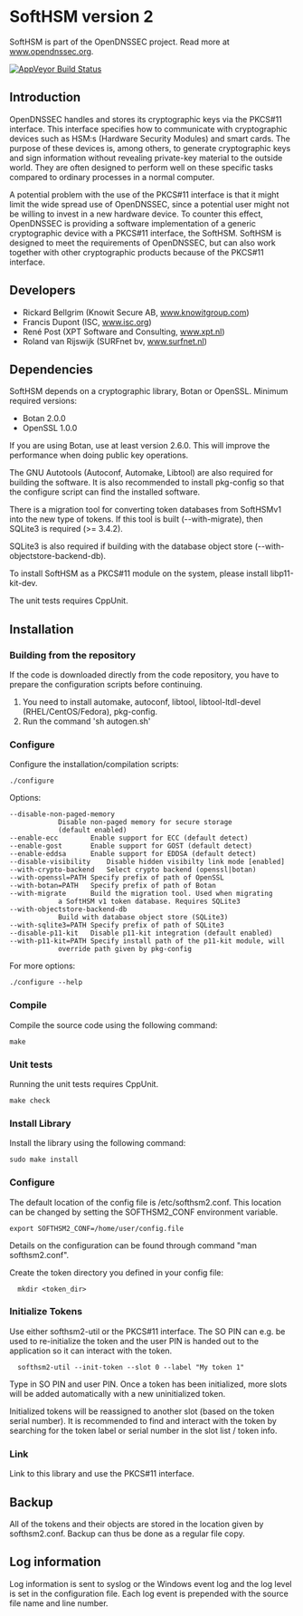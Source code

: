 # SoftHSM version 2

SoftHSM is part of the OpenDNSSEC project. Read more at www.opendnssec.org.

[![AppVeyor Build Status](https://ci.appveyor.com/api/projects/status/github/opendnssec/SoftHSMv2?svg=true)](https://ci.appveyor.com/project/opendnssec/softhsmv2)

## Introduction

OpenDNSSEC handles and stores its cryptographic keys via the PKCS#11 interface.
This interface specifies how to communicate with cryptographic devices such as
HSM:s (Hardware Security Modules) and smart cards. The purpose of these devices
is, among others, to generate cryptographic keys and sign information without
revealing private-key material to the outside world. They are often designed to
perform well on these specific tasks compared to ordinary processes in a normal
computer.

A potential problem with the use of the PKCS#11 interface is that it might
limit the wide spread use of OpenDNSSEC, since a potential user might not be
willing to invest in a new hardware device. To counter this effect, OpenDNSSEC
is providing a software implementation of a generic cryptographic device with a
PKCS#11 interface, the SoftHSM. SoftHSM is designed to meet the requirements of
OpenDNSSEC, but can also work together with other cryptographic products
because of the PKCS#11 interface.

## Developers

- Rickard Bellgrim (Knowit Secure AB, www.knowitgroup.com)
- Francis Dupont (ISC, www.isc.org)
- René Post (XPT Software and Consulting, www.xpt.nl)
- Roland van Rijswijk (SURFnet bv, www.surfnet.nl)

## Dependencies

SoftHSM depends on a cryptographic library, Botan or OpenSSL.
Minimum required versions:

- Botan 2.0.0
- OpenSSL 1.0.0

If you are using Botan, use at least version 2.6.0. This will improve
the performance when doing public key operations.

The GNU Autotools (Autoconf, Automake, Libtool) are also required for building
the software. It is also recommended to install pkg-config so that the
configure script can find the installed software.

There is a migration tool for converting token databases from SoftHSMv1 into
the new type of tokens. If this tool is built (--with-migrate), then SQLite3
is required (>= 3.4.2).

SQLite3 is also required if building with the database object store
(--with-objectstore-backend-db).

To install SoftHSM as a PKCS#11 module on the system, please install
libp11-kit-dev.

The unit tests requires CppUnit.

## Installation

### Building from the repository

If the code is downloaded directly from the code repository, you have to
prepare the configuration scripts before continuing.

1. You need to install automake, autoconf, libtool, libtool-ltdl-devel (RHEL/CentOS/Fedora), pkg-config.
2. Run the command 'sh autogen.sh'

### Configure

Configure the installation/compilation scripts:

	./configure

Options:

	--disable-non-paged-memory
				Disable non-paged memory for secure storage
				(default enabled)
	--enable-ecc		Enable support for ECC (default detect)
	--enable-gost		Enable support for GOST (default detect)
	--enable-eddsa		Enable support for EDDSA (default detect)
	--disable-visibility	Disable hidden visibilty link mode [enabled]
	--with-crypto-backend	Select crypto backend (openssl|botan)
	--with-openssl=PATH	Specify prefix of path of OpenSSL
	--with-botan=PATH	Specify prefix of path of Botan
	--with-migrate		Build the migration tool. Used when migrating
				a SoftHSM v1 token database. Requires SQLite3
	--with-objectstore-backend-db
				Build with database object store (SQLite3)
	--with-sqlite3=PATH	Specify prefix of path of SQLite3
	--disable-p11-kit	Disable p11-kit integration (default enabled)
	--with-p11-kit=PATH	Specify install path of the p11-kit module, will
				override path given by pkg-config

For more options:

	./configure --help


### Compile

Compile the source code using the following command:

	make

### Unit tests

Running the unit tests requires CppUnit.

	make check

### Install Library

Install the library using the following command:

	sudo make install

### Configure

The default location of the config file is /etc/softhsm2.conf. This location
can be changed by setting the SOFTHSM2\_CONF environment variable.

	export SOFTHSM2_CONF=/home/user/config.file

Details on the configuration can be found through command "man softhsm2.conf".

Create the token directory you defined in your config file:

      mkdir <token_dir>

### Initialize Tokens

Use either softhsm2-util or the PKCS#11 interface. The SO PIN can e.g. be used
to re-initialize the token and the user PIN is handed out to the application so
it can interact with the token.

      softhsm2-util --init-token --slot 0 --label "My token 1"

Type in SO PIN and user PIN. Once a token has been initialized, more slots will
be added automatically with a new uninitialized token.

Initialized tokens will be reassigned to another slot (based on the token
serial number). It is recommended to find and interact with the token by
searching for the token label or serial number in the slot list / token info.

### Link

Link to this library and use the PKCS#11 interface.


## Backup

All of the tokens and their objects are stored in the location given by
softhsm2.conf. Backup can thus be done as a regular file copy.


## Log information

Log information is sent to syslog or the Windows event log and the log
level is set in the configuration file. Each log event is prepended with
the source file name and line number.
